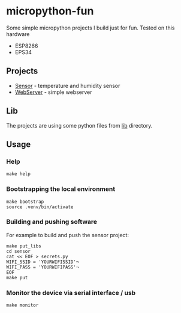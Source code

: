 # micropython-fun

Some simple micropython projects I build just for fun. Tested on this hardware
* ESP8266
* EPS34



## Projects

* [Sensor](sensor/) - temperature and humidity sensor
* [WebServer](webserver/) - simple webserver



## Lib

The projects are using some python files from [lib](lib/) directory.



## Usage


### Help

```
make help
```


### Bootstrapping the local environment

```
make bootstrap
source .venv/bin/activate
```


### Building and pushing software

For example to build and push the sensor project:

```
make put_libs
cd sensor
cat << EOF > secrets.py
WIFI_SSID = 'YOURWIFISSID'¬
WIFI_PASS = 'YOURWIFIPASS'¬
EOF
make put
```


### Monitor the device via serial interface / usb

```
make monitor
```

